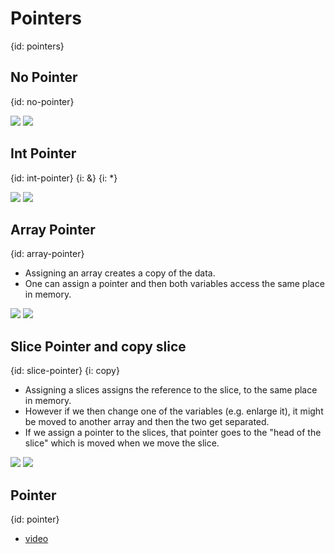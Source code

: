 # Pointers
{id: pointers}

## No Pointer
{id: no-pointer}

![](examples/no-pointer/no_pointer.go)
![](examples/no-pointer/no_pointer.out)

## Int Pointer
{id: int-pointer}
{i: &}
{i: *}

![](examples/int-pointer/int_pointer.go)
![](examples/int-pointer/int_pointer.out)

## Array Pointer
{id: array-pointer}

* Assigning an array creates a copy of the data.
* One can assign a pointer and then both variables access the same place in memory. 

![](examples/array-pointer/array_pointer.go)
![](examples/array-pointer/array_pointer.out)

## Slice Pointer and copy slice
{id: slice-pointer}
{i: copy}

* Assigning a slices assigns the reference to the slice, to the same place in memory.
* However if we then change one of the variables (e.g. enlarge it), it might be moved to another array and then the two get separated.
* If we assign a pointer to the slices, that pointer goes to the "head of the slice" which is moved when we move the slice.  

![](examples/slice-pointer/slice_pointer.go)
![](examples/slice-pointer/slice_pointer.out)

## Pointer
{id: pointer}

* [video](https://youtu.be/YS4e4q9oBaU?t=14813)

